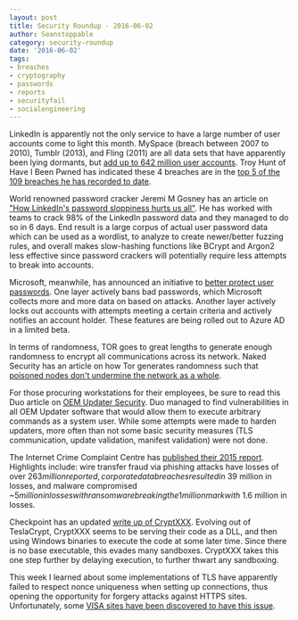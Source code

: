 ```yaml
---
layout: post
title: Security Roundup - 2016-06-02
author: Seanstoppable
category: security-roundup
date: '2016-06-02'
tags:
- breaches
- cryptography
- passwords
- reports
- securityfail
- socialengineering
---
```


LinkedIn is apparently not the only service to have a large number of user accounts come to light this month. MySpace (breach between 2007 to 2010), Tumblr (2013), and Fling (2011) are all data sets that have apparently been lying dormants, but [add up to 642 million user accounts](http://bit.ly/1VA6OT3). Troy Hunt of Have I Been Pwned has indicated these 4 breaches are in the [top 5 of the 109 breaches he has recorded to date](http://bit.ly/1Xm7Rrs). 

World renowned password cracker Jeremi M Gosney has an article on ["How LinkedIn's password sloppiness hurts us all"](http://bit.ly/1TMbrVt). He has worked with teams to crack 98% of the LinkedIn password data and they managed to do so in 6 days. End result is a large corpus of actual user password data which can be used as a wordlist, to analyze to create newer/better fuzzing rules, and overall makes slow-hashing functions like BCrypt and Argon2 less effective since password crackers will potentially require less attempts to break into accounts.

Microsoft, meanwhile, has announced an initiative to [better protect user passwords](http://bit.ly/1Uk7Yg8). One layer actively bans bad passwords, which Microsoft collects more and more data on based on attacks. Another layer actively locks out accounts with attempts meeting a certain criteria and actively notifies an account holder. These features are being rolled out to Azure AD in a limited beta.

In terms of randomness, TOR goes to great lengths to generate enough randomness to encrypt all communications across its network. Naked Security has an article on how Tor generates randomness such that [poisoned nodes don't undermine the network as a whole](http://bit.ly/20WaZbp).

For those procuring workstations for their employees, be sure to read this Duo article on [OEM Updater Security](http://duo.sc/1sQedlt). Duo managed to find vulnerabilities in all OEM Updater software that would allow them to execute arbitrary commands as a system user. While some attempts were made to harden updaters, more often than not some basic security measures (TLS communication, update validation, manifest validation) were not done.

The Internet Crime Complaint Centre has [published their 2015 report](http://1.usa.gov/1TYype5). Highlights include: wire transfer fraud via phishing attacks have losses of over $263 million reported, corporate data breaches resulted in ~$39 million in losses, and malware compromised ~$5 million in losses with ransomware breaking the 1 million mark with ~$1.6 million in losses.

Checkpoint has an updated [write up of CryptXXX](http://bit.ly/1PoLcYo). Evolving out of TeslaCrypt, CryptXXX seems to be serving their code as a DLL, and then using Windows binaries to execute the code at some later time. Since there is no base executable, this evades many sandboxes. CryptXXX takes this one step further by delaying execution, to further thwart any sandboxing.

This week I learned about some implementations of TLS have apparently failed to respect nonce uniqueness when setting up connections, thus opening the opportunity for forgery attacks against HTTPS sites. Unfortunately, some [VISA sites have been discovered to have this issue](http://bit.ly/24lrsGX).

